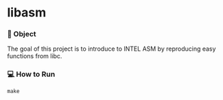 # libasm

### 🎯 Object

The goal of this project is to introduce to INTEL ASM by reproducing easy functions from libc.

### 💻 How to Run
```command
make
```
